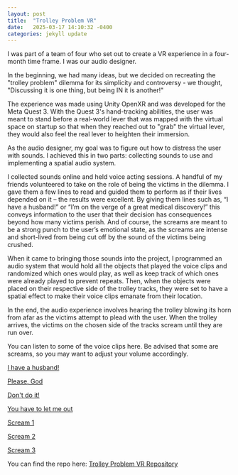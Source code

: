 ```yaml
---
layout: post
title:  "Trolley Problem VR"
date:   2025-03-17 14:10:32 -0400
categories: jekyll update
---
```


I was part of a team of four who set out to create a VR experience in a four-month time frame. I was our audio designer.

In the beginning, we had many ideas, but we decided on recreating the "trolley problem" dilemma for its simplicity and controversy - we thought, "Discussing it is one thing, but being IN it is another!" 

The experience was made using Unity OpenXR and was developed for the Meta Quest 3. With the Quest 3's hand-tracking abilities, the user was meant to stand before a real-world lever that was mapped with the virtual space on startup so that when they reached out to "grab" the virtual lever, they would also feel the real lever to heighten their immersion.

As the audio designer, my goal was to figure out how to distress the user with sounds. I achieved this in two parts: collecting sounds to use and implementing a spatial audio system. 

I collected sounds online and held voice acting sessions. A handful of my friends volunteered to take on the role of being the victims in the dilemma. I gave them a few lines to read and guided them to perform as if their lives depended on it – the results were excellent. By giving them lines such as, “I have a husband!” or “I’m on the verge of a great medical discovery!” this conveys information to the user that their decision has consequences beyond how many victims perish. And of course, the screams are meant to be a strong punch to the user’s emotional state, as the screams are intense and short-lived from being cut off by the sound of the victims being crushed. 

When it came to bringing those sounds into the project, I programmed an audio system that would hold all the objects that played the voice clips and randomized which ones would play, as well as keep track of which ones were already played to prevent repeats. Then, when the objects were placed on their respective side of the trolley tracks, they were set to have a spatial effect to make their voice clips emanate from their location. 

In the end, the audio experience involves hearing the trolley blowing its horn from afar as the victims attempt to plead with the user. When the trolley arrives, the victims on the chosen side of the tracks scream until they are run over. 

You can listen to some of the voice clips here. Be advised that some are screams, so you may want to adjust your volume accordingly.

[I have a husband!](/assets/Adan_Husband.wav)

[Please, God](/assets/Ava_Mercy.wav)

[Don't do it!](/assets/Makenna_Plead.wav)

[You have to let me out](/assets/Stefan_Discovery.wav)

[Scream 1](/assets/Leanne_Scream.wav)

[Scream 2](/assets/Makenna_Scream.wav)

[Scream 3](/assets/Stefan_Scream1.wav)

You can find the repo here: <a href="https://github.com/gl-rukwa/pr0j3ct-wyrm"> Trolley Problem VR Repository </a>
